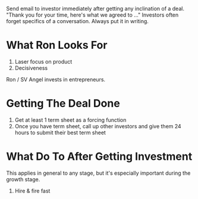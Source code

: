 Send email to investor immediately after getting any inclination of a deal.
"Thank you for your time, here's what we agreed to ..."
Investors often forget specifics of a conversation. Always put it in writing.

What Ron Looks For
==================

1. Laser focus on product
2. Decisiveness

Ron / SV Angel invests in entrepreneurs.

Getting The Deal Done
=====================

1. Get at least 1 term sheet as a forcing function
2. Once you have term sheet, call up other investors and give them 24 hours to submit their best term sheet


What Do To After Getting Investment
===================================

This applies in general to any stage, but it's especially important during the 
growth stage.

1. Hire & fire fast
